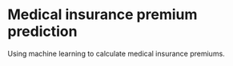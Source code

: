 # Medical insurance premium prediction
 Using machine learning to calculate medical insurance premiums.
